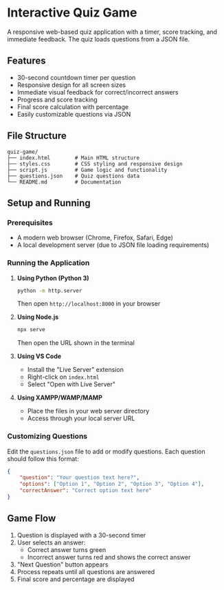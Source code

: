# Interactive Quiz Game

A responsive web-based quiz application with a timer, score tracking, and immediate feedback. The quiz loads questions from a JSON file.

## Features

-  30-second countdown timer per question
-  Responsive design for all screen sizes
- Immediate visual feedback for correct/incorrect answers
- Progress and score tracking
- Final score calculation with percentage
- Easily customizable questions via JSON

## File Structure

```
quiz-game/
├── index.html        # Main HTML structure
├── styles.css        # CSS styling and responsive design
├── script.js         # Game logic and functionality
├── questions.json    # Quiz questions data
└── README.md         # Documentation
```

## Setup and Running

### Prerequisites
- A modern web browser (Chrome, Firefox, Safari, Edge)
- A local development server (due to JSON file loading requirements)

### Running the Application

1. **Using Python (Python 3)**
   ```bash
   python -m http.server
   ```
   Then open `http://localhost:8000` in your browser

2. **Using Node.js**
   ```bash
   npx serve
   ```
   Then open the URL shown in the terminal

3. **Using VS Code**
   - Install the "Live Server" extension
   - Right-click on `index.html`
   - Select "Open with Live Server"

4. **Using XAMPP/WAMP/MAMP**
   - Place the files in your web server directory
   - Access through your local server URL

### Customizing Questions

Edit the `questions.json` file to add or modify questions. Each question should follow this format:

```json
{
    "question": "Your question text here?",
    "options": ["Option 1", "Option 2", "Option 3", "Option 4"],
    "correctAnswer": "Correct option text here"
}
```

## Game Flow

1. Question is displayed with a 30-second timer
2. User selects an answer:
   - Correct answer turns green
   - Incorrect answer turns red and shows the correct answer
3. "Next Question" button appears
4. Process repeats until all questions are answered
5. Final score and percentage are displayed

